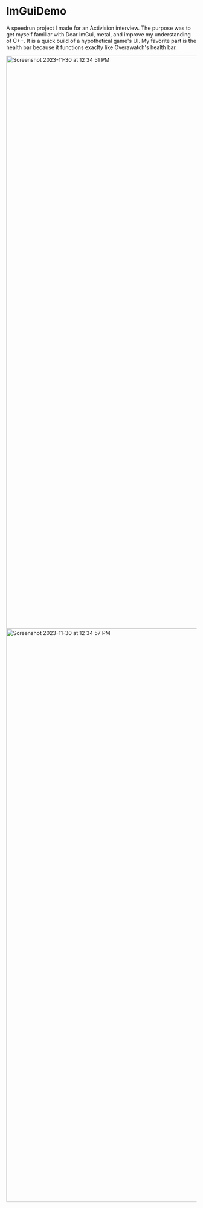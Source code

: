 # ImGuiDemo
A speedrun project I made for an Activision interview. The purpose was to get myself familiar with Dear ImGui, metal, and improve my understanding of C++. It is a quick build of a hypothetical game's UI. My favorite part is the health bar because it functions exaclty like Overawatch's health bar.  

<img width="1512" alt="Screenshot 2023-11-30 at 12 34 51 PM" src="https://github.com/DylanHamuy/ImGuiDemo/assets/91025669/dfe34af4-01f4-4cea-9d1a-92ebfaadddc3">
<img width="1512" alt="Screenshot 2023-11-30 at 12 34 57 PM" src="https://github.com/DylanHamuy/ImGuiDemo/assets/91025669/4d835634-5c4d-43a9-9f23-d34c11f3f450">
